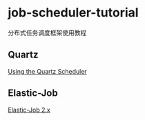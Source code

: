 # job-scheduler-tutorial
分布式任务调度框架使用教程

## Quartz
[Using the Quartz Scheduler](https://docs.spring.io/spring/docs/current/spring-framework-reference/html/scheduling.html)

## Elastic-Job
[Elastic-Job 2.x](https://github.com/dangdangdotcom/elastic-job)

